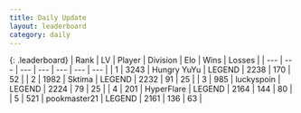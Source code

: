 ```yaml
---
title: Daily Update
layout: leaderboard
category: daily
---
```


{: .leaderboard}
| Rank | LV | Player | Division | Elo | Wins | Losses |
| --- | --- | --- | --- | --- | --- | --- |
| <span data-change="0">1</span> | 3243 | <span title="ID: 164871">Hungry YuYu</span> | LEGEND | <span data-change="11">2238</span> | <span data-change="2">170</span> | <span data-change="0">52</span> |
| <span data-change="0">2</span> | 1982 | <span title="ID: 353063">Sktima</span> | LEGEND | <span data-change="6">2232</span> | <span data-change="4">91</span> | <span data-change="1">25</span> |
| <span data-change="0">3</span> | 985 | <span title="ID: 512212">luckyspoin</span> | LEGEND | <span data-change="0">2224</span> | <span data-change="0">79</span> | <span data-change="0">25</span> |
| <span data-change="3">4</span> | 201 | <span title="ID: 415958">HyperFlare</span> | LEGEND | <span data-change="34">2164</span> | <span data-change="8">144</span> | <span data-change="1">80</span> |
| <span data-change="-1">5</span> | 521 | <span title="ID: 652474">pookmaster21</span> | LEGEND | <span data-change="0">2161</span> | <span data-change="0">136</span> | <span data-change="0">63</span> |